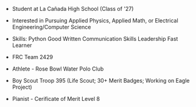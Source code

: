 - Student at La Cañada High School (Class of '27)

- Interested in Pursuing Applied Physics, Applied Math, or Electrical Engineering/Computer Science

- Skills:
  Python
  Good Written Communication Skills
  Leadership
  Fast Learner

- FRC Team 2429
- Athlete - Rose Bowl Water Polo Club
- Boy Scout Troop 395 (Life Scout; 30+ Merit Badges; Working on Eagle Project)
- Pianist - Cerificate of Merit Level 8
